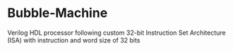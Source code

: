 # Bubble-Machine

Verilog HDL processor following custom 32-bit Instruction Set Architecture (ISA) with instruction and word size of 32 bits
